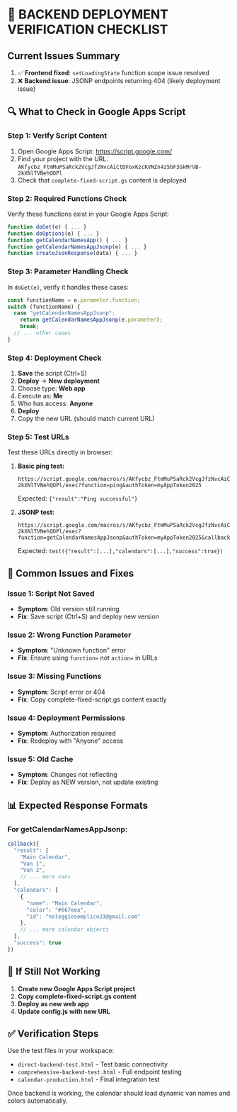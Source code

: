 # 🚀 BACKEND DEPLOYMENT VERIFICATION CHECKLIST

## Current Issues Summary
1. ✅ **Frontend fixed**: `setLoadingState` function scope issue resolved
2. ❌ **Backend issue**: JSONP endpoints returning 404 (likely deployment issue)

## 🔍 What to Check in Google Apps Script

### Step 1: Verify Script Content
1. Open Google Apps Script: https://script.google.com/
2. Find your project with the URL: `AKfycbz_FtmMuPSaRck2VcgJfzNvcAiCtDFoxKzcKVNZn4z5bF3GkMrVB-2kXNlTVNehQOPl`
3. Check that `complete-fixed-script.gs` content is deployed

### Step 2: Required Functions Check
Verify these functions exist in your Google Apps Script:

```javascript
function doGet(e) { ... }
function doOptions(e) { ... }
function getCalendarNamesApp() { ... }
function getCalendarNamesAppJsonp(e) { ... }
function createJsonResponse(data) { ... }
```

### Step 3: Parameter Handling Check
In `doGet(e)`, verify it handles these cases:
```javascript
const functionName = e.parameter.function;
switch (functionName) {
  case "getCalendarNamesAppJsonp":
    return getCalendarNamesAppJsonp(e.parameter);
    break;
  // ... other cases
}
```

### Step 4: Deployment Check
1. **Save** the script (Ctrl+S)
2. **Deploy** → **New deployment**
3. Choose type: **Web app**
4. Execute as: **Me**
5. Who has access: **Anyone**
6. **Deploy**
7. Copy the new URL (should match current URL)

### Step 5: Test URLs
Test these URLs directly in browser:

1. **Basic ping test:**
   ```
   https://script.google.com/macros/s/AKfycbz_FtmMuPSaRck2VcgJfzNvcAiCtDFoxKzcKVNZn4z5bF3GkMrVB-2kXNlTVNehQOPl/exec?function=ping&authToken=myAppToken2025
   ```
   Expected: `{"result":"Ping successful"}`

2. **JSONP test:**
   ```
   https://script.google.com/macros/s/AKfycbz_FtmMuPSaRck2VcgJfzNvcAiCtDFoxKzcKVNZn4z5bF3GkMrVB-2kXNlTVNehQOPl/exec?function=getCalendarNamesAppJsonp&authToken=myAppToken2025&callback=test
   ```
   Expected: `test({"result":[...],"calendars":[...],"success":true})`

## 🔧 Common Issues and Fixes

### Issue 1: Script Not Saved
- **Symptom**: Old version still running
- **Fix**: Save script (Ctrl+S) and deploy new version

### Issue 2: Wrong Function Parameter
- **Symptom**: "Unknown function" error
- **Fix**: Ensure using `function=` not `action=` in URLs

### Issue 3: Missing Functions
- **Symptom**: Script error or 404
- **Fix**: Copy complete-fixed-script.gs content exactly

### Issue 4: Deployment Permissions
- **Symptom**: Authorization required
- **Fix**: Redeploy with "Anyone" access

### Issue 5: Old Cache
- **Symptom**: Changes not reflecting
- **Fix**: Deploy as NEW version, not update existing

## 📊 Expected Response Formats

### For getCalendarNamesAppJsonp:
```javascript
callback({
  "result": [
    "Main Calendar",
    "Van 1", 
    "Van 2",
    // ... more vans
  ],
  "calendars": [
    {
      "name": "Main Calendar",
      "color": "#667eea",
      "id": "noleggiosemplice23@gmail.com"
    },
    // ... more calendar objects
  ],
  "success": true
})
```

## 🚨 If Still Not Working

1. **Create new Google Apps Script project**
2. **Copy complete-fixed-script.gs content**
3. **Deploy as new web app**
4. **Update config.js with new URL**

## ✅ Verification Steps

Use the test files in your workspace:
- `direct-backend-test.html` - Test basic connectivity
- `comprehensive-backend-test.html` - Full endpoint testing
- `calendar-production.html` - Final integration test

Once backend is working, the calendar should load dynamic van names and colors automatically.
